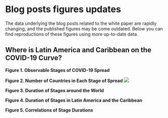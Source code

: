 #  Blog posts figures updates

The data underlying the blog posts related to the white paper are rapidly changing, and the published figures may be come outdated. Below you can find reproductions of these figures using more up-to-date data.

## Where is Latin America and Caribbean on the COVID-19 Curve?

**Figure 1. Observable Stages of COVID-19 Spread**

**Figure 2. Number of Countries in Each Stage of Spread**
![](assets/covid_stages_latam.png)

**Figure 3. Duration of Stages around the World**

**Figure 4. Duration of Stages in Latin America and the Caribbean**

**Figure 5. Correlations of Stage Durations**
